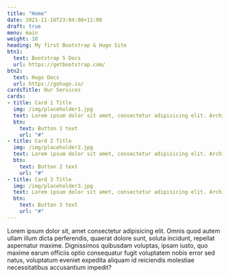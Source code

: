 ```yaml
---
title: "Home"
date: 2021-11-16T23:04:08+11:00
draft: true
menu: main
weight: 10
heading: My first Bootstrap & Hugo Site
btn1:
  text: Bootstrap 5 Docs
  url: https://getbootstrap.com/
btn2:
  text: Hugo Docs
  url: https://gohugo.io/
cardsTitle: Our Services
cards:
- title: Card 1 Title
  img: /img/placeholder1.jpg
  text: Lorem ipsum dolor sit amet, consectetur adipisicing elit. Architecto modi placeat corrupti tempora quod quidem praesentium impedit. Rem, sapiente eius?
  btn:
    text: Button 1 text
    url: "#"
- title: Card 2 Title
  img: /img/placeholder2.jpg
  text: Lorem ipsum dolor sit amet, consectetur adipisicing elit. Architecto modi placeat corrupti tempora quod quidem praesentium impedit. Rem, sapiente eius?
  btn:
    text: Button 2 text
    url: "#"
- title: Card 3 Title
  img: /img/placeholder3.jpg
  text: Lorem ipsum dolor sit amet, consectetur adipisicing elit. Architecto modi placeat corrupti tempora quod quidem praesentium impedit. Rem, sapiente eius?
  btn:
    text: Button 3 text
    url: "#"
---
```

Lorem ipsum dolor sit, amet consectetur adipisicing elit. Omnis quod autem ullam illum dicta perferendis, quaerat dolore sunt, soluta incidunt, repellat aspernatur maxime. Dignissimos quibusdam voluptas, ipsam iusto, quo maxime earum officiis optio consequatur fugit voluptatem nobis error sed natus, voluptatum eveniet expedita aliquam id reiciendis molestiae necessitatibus accusantium impedit?
